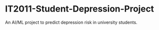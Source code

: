 # IT2011-Student-Depression-Project
An AI/ML project to predict depression risk in university students.
